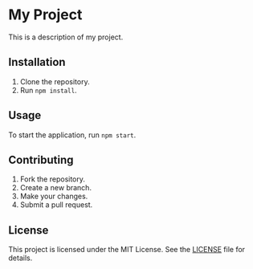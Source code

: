 # My Project

This is a description of my project.

## Installation

1. Clone the repository.
2. Run `npm install`.

## Usage

To start the application, run `npm start`.

## Contributing

1. Fork the repository.
2. Create a new branch.
3. Make your changes.
4. Submit a pull request.

## License

This project is licensed under the MIT License. See the [LICENSE](LICENSE) file for details.
